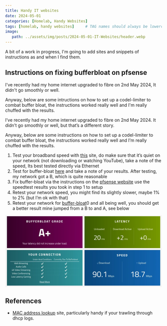 ```yaml
---
title: Handy IT websites
date: 2024-05-01
categories: [Homelab, Handy Websites]
tags: [homelab, handy websites]     # TAG names should always be lowercase
image:
   path: ../assets/img/posts/2024-05-01-IT-Websites/header.webp
---
```


A bit of a work in progress, I'm going to add sites and snippets of instructions as and when I find them.

## Instructions on fixing bufferbloat on pfsense

I've recently had my home internet upgraded to fibre on 2nd May 2024, It didn't go smoothly or well.

Anyway, below are some intructions on how to set up a codel-limiter to combat buffer bloat, the instructions worked really well and I'm really chuffed with the results.

I’ve recently had my home internet upgraded to fibre on 2nd May 2024. It didn’t go smoothly or well, but that’s a different story.

Anyway, below are some instructions on how to set up a codel-limiter to combat buffer bloat, the instructions worked really well and I’m really chuffed with the results.

1. Test your broadband speed with [this](https://www.speedtest.net/) site, do make sure that it’s quiet on your network (not downloading or watching YouTube), take a note of the speed, Its best tested directly via Ethernet
2. Test for buffer-bloat [here](https://www.waveform.com/tools/bufferbloat) and take a note of your results. After testing, my network got a B, which is quite reasonable
3. Fix buffer-bloat via the instructions on the [pfsense website](https://docs.netgate.com/pfsense/en/latest/recipes/codel-limiters.html) use the speedtest results you took in step 1 to setup
4. Retest your network speed, you might find its slightly slower, maybe 1% to 2% (but I’m ok with that)
5. Retest your network for [buffer-bloat](https://www.waveform.com/tools/bufferbloat)0 and all being well, you should get a better result mine jumped from a B to and A, see below

![Bufferbloat Website](../assets/img/posts/2024-05-01-IT-Websites/Waveform-Bufferbloat-Website.webp)

## References

* [MAC address lookup](https://hwaddress.com/) site, particularly handy if your trawling through dhcp logs.
